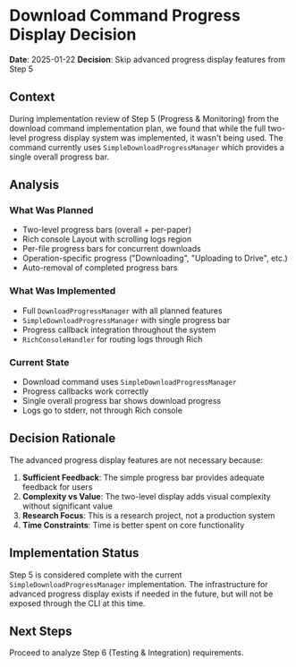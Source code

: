 # Download Command Progress Display Decision

**Date**: 2025-01-22
**Decision**: Skip advanced progress display features from Step 5

## Context

During implementation review of Step 5 (Progress & Monitoring) from the download command implementation plan, we found that while the full two-level progress display system was implemented, it wasn't being used. The command currently uses `SimpleDownloadProgressManager` which provides a single overall progress bar.

## Analysis

### What Was Planned
- Two-level progress bars (overall + per-paper)
- Rich console Layout with scrolling logs region
- Per-file progress bars for concurrent downloads
- Operation-specific progress ("Downloading", "Uploading to Drive", etc.)
- Auto-removal of completed progress bars

### What Was Implemented
- Full `DownloadProgressManager` with all planned features
- `SimpleDownloadProgressManager` with single progress bar
- Progress callback integration throughout the system
- `RichConsoleHandler` for routing logs through Rich

### Current State
- Download command uses `SimpleDownloadProgressManager`
- Progress callbacks work correctly
- Single overall progress bar shows download progress
- Logs go to stderr, not through Rich console

## Decision Rationale

The advanced progress display features are not necessary because:

1. **Sufficient Feedback**: The simple progress bar provides adequate feedback for users
2. **Complexity vs Value**: The two-level display adds visual complexity without significant value
3. **Research Focus**: This is a research project, not a production system
4. **Time Constraints**: Time is better spent on core functionality

## Implementation Status

Step 5 is considered complete with the current `SimpleDownloadProgressManager` implementation. The infrastructure for advanced progress display exists if needed in the future, but will not be exposed through the CLI at this time.

## Next Steps

Proceed to analyze Step 6 (Testing & Integration) requirements.

